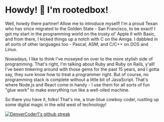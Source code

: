 # Howdy! 🤠 I'm rootedbox!

Well, howdy there partner! Allow me to introduce myself! I'm a proud Texan who has since migrated to the Golden State - San Francisco, to be exact! I got my start in the programming world on the trusty ol' Apple II with Basic, and from there, I kicked things up a notch with C on the Amiga. I dabbled in all sorts of other languages too - Pascal, ASM, and C/C++ on DOS and Linux.

Nowadays, I like to think I've moseyed on over to the more stylish side of programming. That's right, I'm talking about Ruby and Ruby on Rails, y'all! I've been tinkering around with those gems for the past 15 years, and I gotta say, they sure know how to treat a programmer right. But of course, no programming stack is complete without a little bit of JavaScript. That's where Node.js and React come in handy - I use them for all sorts of fun "glue work" to make everything run like a well-oiled machine.

So there you have it, folks! That's me, a true-blue cowboy coder, rustling up some digital magic in the wild west of technology!

[![DenverCoder1's github streak](https://github-readme-streak-stats.herokuapp.com/?user=rootedbox&theme=blue-green)](https://github.com/DenverCoder1/github-readme-streak-stats)


